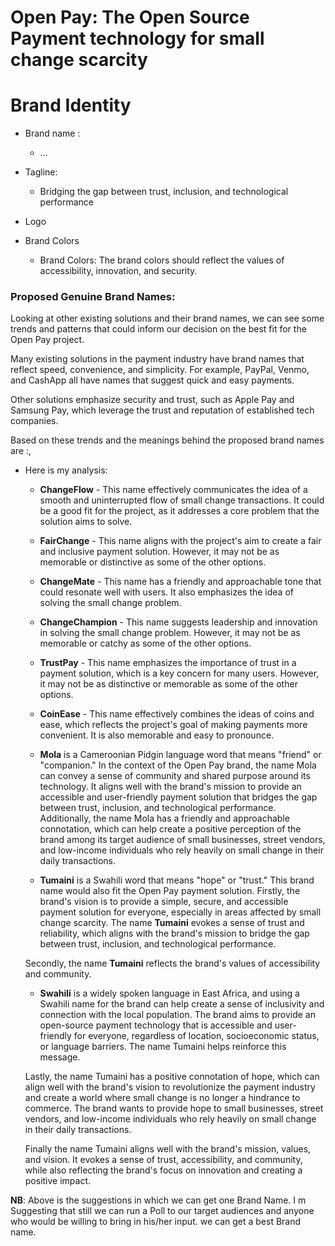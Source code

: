 # Open Pay: The Open Source Payment technology for small change scarcity

# Brand Identity 

- Brand name : 
    - ...

- Tagline: 
    - Bridging the gap between trust, inclusion, and technological performance

- Logo 
    
- Brand Colors 
    - Brand Colors: The brand colors should reflect the values of accessibility, innovation, and security. 

### Proposed  Genuine Brand Names:

Looking at other existing solutions and their brand names, we can see some trends and patterns that could inform our decision on the best fit for the Open Pay project.

Many existing solutions in the payment industry have brand names that reflect speed, convenience, and simplicity. For example, PayPal, Venmo, and CashApp all have names that suggest quick and easy payments.

Other solutions emphasize security and trust, such as Apple Pay and Samsung Pay, which leverage the trust and reputation of established tech companies.

Based on these trends and the meanings behind the proposed brand names are :, 
- Here is my analysis:

    - **ChangeFlow** - This name effectively communicates the idea of a smooth and uninterrupted flow of small change transactions. It could be a good fit for the project, as it addresses a core problem that the solution aims to solve. 

    - **FairChange** - This name aligns with the project's aim to create a fair and inclusive payment solution. However, it may not be as memorable or distinctive as some of the other options. 

    - **ChangeMate** - This name has a friendly and approachable tone that could resonate well with users. It also emphasizes the idea of solving the small change problem. 

    - **ChangeChampion** - This name suggests leadership and innovation in solving the small change problem. However, it may not be as memorable or catchy as some of the other options. 

    - **TrustPay** - This name emphasizes the importance of trust in a payment solution, which is a key concern for many users. However, it may not be as distinctive or memorable as some of the other options.

    - **CoinEase** - This name effectively combines the ideas of coins and ease, which reflects the project's goal of making payments more convenient. It is also memorable and easy to pronounce. 

    - **Mola** is a Cameroonian Pidgin language word that means "friend" or "companion." In the context of the Open Pay brand, the name Mola can convey a sense of community and shared purpose around its technology. It aligns well with the brand's mission to provide an accessible and user-friendly payment solution that bridges the gap between trust, inclusion, and technological performance. Additionally, the name Mola has a friendly and approachable connotation, which can help create a positive perception of the brand among its target audience of small businesses, street vendors, and low-income individuals who rely heavily on small change in their daily transactions.

    - **Tumaini** is a Swahili word that means "hope" or "trust." This brand name would also fit the Open Pay payment solution. 
    Firstly, the brand's vision is to provide a simple, secure, and accessible payment solution for everyone, especially in areas affected by small change scarcity. The name **Tumaini** evokes a sense of trust and reliability, which aligns with the brand's mission to bridge the gap between trust, inclusion, and technological performance.

    Secondly, the name **Tumaini** reflects the brand's values of accessibility and community. 
    - **Swahili** is a widely spoken language in East Africa, and using a Swahili name for the brand can help create a sense of inclusivity and connection with the local population. The brand aims to provide an open-source payment technology that is accessible and user-friendly for everyone, regardless of location, socioeconomic status, or language barriers. The name Tumaini helps reinforce this message.

    Lastly, the name Tumaini has a positive connotation of hope, which can align well with the brand's vision to revolutionize the payment industry and create a world where small change is no longer a hindrance to commerce. The brand wants to provide hope to small businesses, street vendors, and low-income individuals who rely heavily on small change in their daily transactions.

    Finally the name Tumaini aligns well with the brand's mission, values, and vision. It evokes a sense of trust, accessibility, and community, while also reflecting the brand's focus on innovation and creating a positive impact.

**NB**: Above is the suggestions in which we can get one Brand Name. 
    I m Suggesting that still we can run a Poll  to our target audiences and anyone who would be willing to bring in his/her input. we can get a best Brand name. 
    